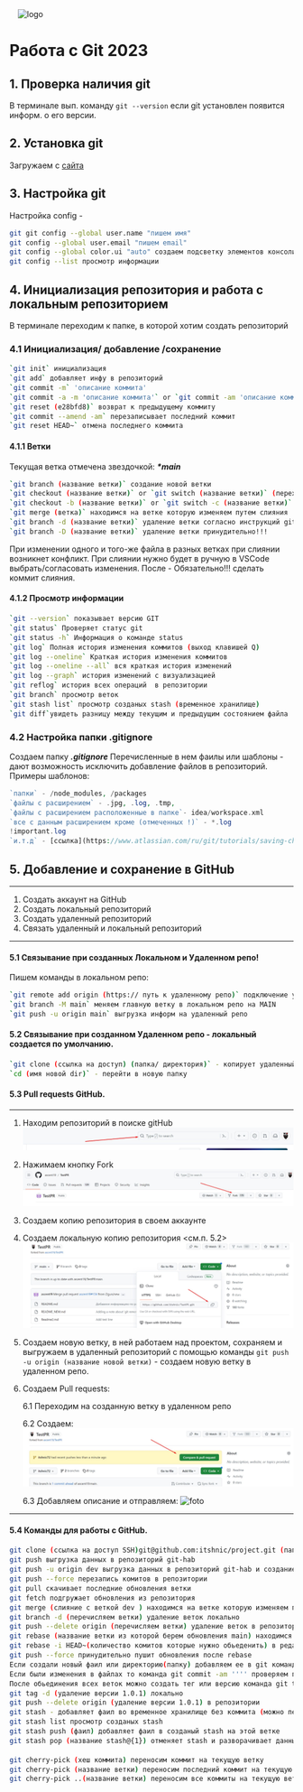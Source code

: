 <!-- ![Logo](git.png) -->
<image src='git.png' style="margin-left:15px; width:50px;height:50px" alt='logo'>

# Работа с Git 2023

## 1. Проверка наличия git

В терминале вып. команду `git --version` если git установлен появится информ. о его версии.

## 2. Установка git

Загружаем с [сайта](https://git-scm.com/)

## 3. Настройка git

Настройка config -

```Bash
git git config --global user.name "пишем имя"
git config --global user.email "пишем email"
git config --global color.ui "auto" создаем подсветку элементов консоли
git config --list просмотр информации

```

## 4. Инициализация репозитория и работа с локальным репозиторием

В терминале переходим к папке, в которой хотим создать репозиторий

### 4.1 Инициализация/ добавление /сохранение

```Bash
`git init` инициализация
`git add` добавляет инфу в репозиторий
`git commit -m` 'описание коммита'
`git commit -a -m 'описание коммита'` or `git commit -am 'описание коммита'` Добавит инфу и commit! Работает только с ранее добавленным файлом через команду add!!!
`git reset (e28bfd8)` возврат к предыдущему коммиту
`git commit --amend -am` перезаписывает последний коммит
`git reset HEAD~` отмена последнего коммита

```

#### 4.1.1 Ветки

Текущая ветка отмечена звездочкой: **_\*main_**

```Bash
`git branch (название ветки)` создание новой ветки
`git checkout (название ветки)` or `git switch (название ветки)` (переход на новую ветку)
`git checkout -b (название ветки)` or `git switch -c (название ветки)` создаём новую ветку и переключаемся на неё
`git merge (ветка)` находимся на ветке которую изменяем путем слияния
`git branch -d (название ветки)` удаление ветки согласно инструкций git
`git branch -D (название ветки)` удаление ветки принудительно!!!
```

При изменении одного и того-же файла в разных ветках при слиянии возникнет конфликт. При слиянии нужно будет в ручную в VSCode выбрать/согласовать изменения. После - Обязательно!!! сделать коммит слияния.

#### 4.1.2 Просмотр информации

```Bash
`git --version` показывает версию GIT
`git status` Проверяет статус git
`git status -h` Информация о команде status
`git log` Полная история изменения коммитов (выход клавишей Q)
`git log --oneline` Краткая история изменения коммитов
`git log --oneline --all` вся краткая история изменений
`git log --graph` история изменений c визуализацией
`git reflog` история всех операций  в репозитории
`git branch` просмотр веток
`git stash list` просмотр созданых stash (временное хранилище)
`git diff`увидеть разницу между текущим и предыдущим состоянием файла
```

### 4.2 Настройка папки .gitignore

Создаем папку **_.gitignore_** Перечисленные в нем фаилы или шаблоны - дают возможность исключить добавление файлов в репозиторий.
Примеры шаблонов:

```php
`папки` - /node_modules, /packages
`файлы c расширением` - .jpg, .log, .tmp,
`файлы c расширением расположенные в папке`- idea/workspace.xml
`все с данным расширением кроме (отмеченных !)` - *.log
!important.log
`и.т.д` - [ссылка](https://www.atlassian.com/ru/git/tutorials/saving-changes/gitignore#git-ignore-patterns)
```

## 5. Добавление и сохранение в GitHub

---

1. Создать аккаунт на GitHub
2. Создать локальный репозиторий
3. Создать удаленный репозиторий
4. Связать удаленный и локальный репозиторий

---

#### 5.1 Связывание при созданных Локальном и Удаленном репо!

Пишем команды в локальном репо:

```Bash
`git remote add origin (https:// путь к удаленному репо)` подключение удаленного репо к локальному
`git branch -M main` меняем главную ветку в локальном репо на MAIN
`git push -u origin main` выгрузка информ на удаленный репо
```

#### 5.2 Связывание при созданном Удаленном репо - локальный создается по умолчанию.

```Bash
`git clone (ссылка на доступ) (папка/ директория)` - копирует удаленный репо на локальны и создает папку (если папка не указана создаст по умолчанию согласно названия удаленного репо)
`cd (имя новой dir)` - перейти в новую папку
```

#### 5.3 Pull requests GitHub.

---

1. Находим репозиторий в поиске gitHub ![foto](gitPull1.jpg)
2. Нажимаем кнопку Fork ![foto](gitPull2.jpg)
3. Создаем копию репозитория в своем аккаунте
4. Создаем локальную копию репозитория <см.п. 5.2> ![foto](gitPull3.jpg)
5. Создаем новую ветку, в ней работаем над проектом, сохраняем и выгружаем в удаленный репозиторий с помощью команды `git push -u origin (название новой ветки)` - создаем новую ветку в удаленном репо.
6. Создаем Pull requests:

   6.1 Переходим на созданную ветку в удаленном репо

   6.2 Создаем: ![foto](gitPull4.jpg)

   6.3 Добавляем описание и отправляем: ![foto](gitPull5.jpg)

---

#### 5.4 Команды для работы с GitHub.

```Bash
git clone (ссылка на доступ SSH)git@github.com:itshnic/project.git (папка/ директория)project
git push выгрузка данных в репозиторий git-hab
git push -u origin dev выгрузка данных в репозиторий git-hab и создание ветки
git push --force перезапись комитов в репозитории
git pull скачивает последние обновления ветки
git fetch подгружает обновления из репозитория
git merge (слияние с веткой dev ) находимся на ветке которую изменяем путем слияния
git branch -d (перечисляем ветки) удаление веток локально
git push --delete origin (перечисляем ветки) удаление веток в репозиторииmk
git rebase (название ветки из которой берем обновления main) находимся на ветке которую нужно сместить
git rebase -i HEAD~(количество комитов которые нужно обьеденить) в редакторе выбираем подходящие буквы(действия) Выход из редактора Esc :wq
git push --force принудительно пушит обновления после rebase
Если создали новый фаил или директорию(папку) добавляем ее в git командой git add . создаём коммит git commit -m "" проверяем при помощи git log --oneline
Если были изменения в файлах то команда git commit -am '''' проверяем при помощи git log --oneline
После обьединения всех веток можно создать тег или версию команда git tag (номер версии) после git push --tags выгрузка в репозиторий
git tag -d (удаление версии 1.0.1) локально
git push --delete origin (удаление версии 1.0.1) в репозитории
git stash - добавляет фаил во временное хранилище без коммита (можно перейти на другую ветку)
git stash list просмотр созданых stash
git stash push (фаил) добавляет фаил в созданый stash на этой ветке
git stash pop (название stash@{1}) отменяет stash и разворачивает данные для работы (можно отменить сташ на др. ветке и развернуть на нужной

git cherry-pick (хеш коммита) переносим коммит на текущую ветку
git cherry-pick (название ветки) переносим последний коммит на текущую ветку
git cherry-pick ..(название ветки) переносим все коммиты на текущую ветку
```
